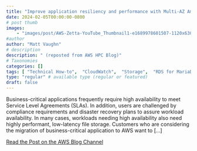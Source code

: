 ```yaml
---
title: "Improve application resiliency and performance with Multi-AZ Amazon FSx for OpenZFS"
date: 2024-02-05T00:00:00-0800
# post thumb
images:
    - "images/post/AWS-Zetta-YouTube_Thumbnail1-e1689978601507-1120x630.jpg"
#author
author: "Matt Vaughn"
# description
description: " (reposted from AWS HPC Blog)"
# Taxonomies
categories: []
tags: [ "Technical How-to",  "CloudWatch",  "Storage",  "RDS for MariaDB",  "FSx for OpenZFS",  "hpcblog", ]
type: "regular" # available type (regular or featured)
draft: false
---
```


Business-critical applications frequently require high availability to meet Service Level Agreements (SLAs). In addition, users are challenged by compliance requirements and disaster recovery plans to assure workload availability. In many cases, workloads needing high availability also need highly performant, low-latency file storage. Customers who are considering the migration of business-critical application to AWS want to […]

<a href="https://aws.amazon.com/blogs/storage/improve-application-resiliency-and-performance-with-multi-az-amazon-fsx-for-openzfs/" class="btn btn-primary btn-lg active" role="button" aria-pressed="true" style="margin-top: 8px;">Read the Post on the AWS Blog Channel</a>